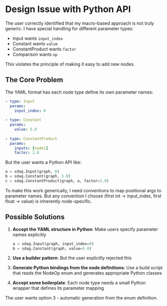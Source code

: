 # Design Issue with Python API

The user correctly identified that my macro-based approach is not truly generic. I have special handling for different parameter types:
- Input wants `input_index`
- Constant wants `value` 
- ConstantProduct wants `factor`
- Comparison wants `op`

This violates the principle of making it easy to add new nodes.

## The Core Problem

The YAML format has each node type define its own parameter names:
```yaml
- type: Input
  params:
    input_index: 0
    
- type: Constant
  params:
    value: 5.0
    
- type: ConstantProduct
  params:
    inputs: [node1]
    factor: 2.0
```

But the user wants a Python API like:
```python
a = sdag.Input(graph, 0)
b = sdag.Constant(graph, 5.0)
c = sdag.ConstantProduct(graph, a, factor=2.0)
```

To make this work generically, I need conventions to map positional args to parameter names. But any convention I choose (first int -> input_index, first float -> value) is inherently node-specific.

## Possible Solutions

1. **Accept the YAML structure in Python**: Make users specify parameter names explicitly
   ```python
   a = sdag.Input(graph, input_index=0)
   b = sdag.Constant(graph, value=5.0)
   ```

2. **Use a builder pattern**: But the user explicitly rejected this

3. **Generate Python bindings from the node definitions**: Use a build script that reads the NodeOp enum and generates appropriate Python classes

4. **Accept some boilerplate**: Each node type needs a small Python wrapper that defines its parameter mapping

The user wants option 3 - automatic generation from the enum definition.